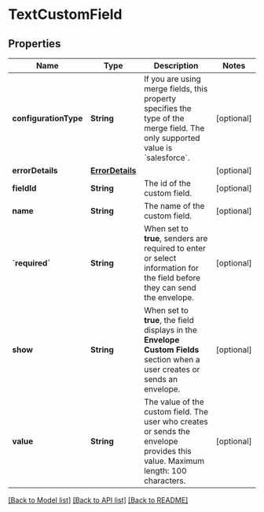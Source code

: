 # TextCustomField

## Properties
Name | Type | Description | Notes
------------ | ------------- | ------------- | -------------
**configurationType** | **String** | If you are using merge fields, this property specifies the type of the merge field. The only supported value is &#x60;salesforce&#x60;. | [optional] 
**errorDetails** | [**ErrorDetails**](ErrorDetails.md) |  | [optional] 
**fieldId** | **String** | The id of the custom field. | [optional] 
**name** | **String** | The name of the custom field. | [optional] 
**&#x60;required&#x60;** | **String** | When set to **true**, senders are required to enter or select information for the field before they can send the envelope. | [optional] 
**show** | **String** | When set to **true**, the field displays in the **Envelope Custom Fields** section when a user creates or sends an envelope. | [optional] 
**value** | **String** | The value of the custom field. The user who creates or sends the envelope provides this value. Maximum length: 100 characters. | [optional] 

[[Back to Model list]](../README.md#documentation-for-models) [[Back to API list]](../README.md#documentation-for-api-endpoints) [[Back to README]](../README.md)


